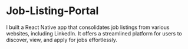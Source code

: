 # Job-Listing-Portal
I built a React Native app that consolidates job listings from various websites, including LinkedIn. It offers a streamlined platform for users to discover, view, and apply for jobs effortlessly.
